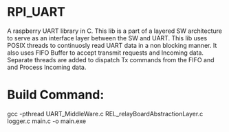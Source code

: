 # RPI_UART
A raspberry UART library in C. This lib is a part of a layered SW architecture to serve as an interface layer between the SW and UART. This lib uses POSIX threads to continuosly read UART data in a non blocking manner. It also uses FIFO Buffer to accept transmit  requests and Incoming data. Separate threads are added to dispatch Tx commands from the FIFO and and Process Incoming data. 

# Build Command:

gcc -pthread UART_MiddleWare.c REL_relayBoardAbstractionLayer.c logger.c main.c -o main.exe
